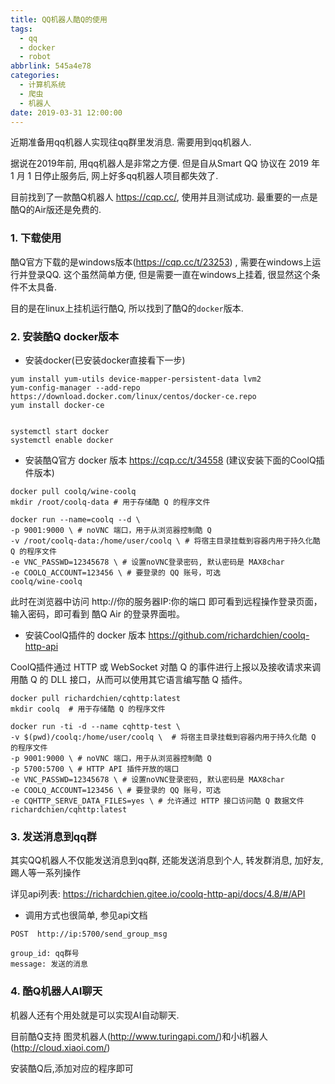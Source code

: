 ```yaml
---
title: QQ机器人酷Q的使用
tags:
  - qq
  - docker
  - robot
abbrlink: 545a4e78
categories:
  - 计算机系统
  - 爬虫
  - 机器人
date: 2019-03-31 12:00:00
---
```




近期准备用qq机器人实现往qq群里发消息. 需要用到qq机器人.

据说在2019年前, 用qq机器人是非常之方便. 但是自从Smart QQ 协议在 2019 年 1 月 1 日停止服务后, 网上好多qq机器人项目都失效了.

目前找到了一款酷Q机器人 https://cqp.cc/, 使用并且测试成功.  最重要的一点是酷Q的Air版还是免费的.



<!-- more -->

### 1. 下载使用

酷Q官方下载的是windows版本(https://cqp.cc/t/23253) , 需要在windows上运行并登录QQ. 这个虽然简单方便, 但是需要一直在windows上挂着, 很显然这个条件不太具备.

目的是在linux上挂机运行酷Q, 所以找到了酷Q的`docker`版本.



### 2. 安装酷Q docker版本

+ 安装docker(已安装docker直接看下一步)

```shell
yum install yum-utils device-mapper-persistent-data lvm2
yum-config-manager --add-repo https://download.docker.com/linux/centos/docker-ce.repo
yum install docker-ce


systemctl start docker
systemctl enable docker
```



+ 安装酷Q官方 docker 版本  https://cqp.cc/t/34558 (建议安装下面的CoolQ插件版本)

```shell
docker pull coolq/wine-coolq
mkdir /root/coolq-data # 用于存储酷 Q 的程序文件

docker run --name=coolq --d \
-p 9001:9000 \ # noVNC 端口，用于从浏览器控制酷 Q
-v /root/coolq-data:/home/user/coolq \ # 将宿主目录挂载到容器内用于持久化酷 Q 的程序文件
-e VNC_PASSWD=12345678 \ # 设置noVNC登录密码, 默认密码是 MAX8char
-e COOLQ_ACCOUNT=123456 \ # 要登录的 QQ 账号，可选
coolq/wine-coolq
```

此时在浏览器中访问 http://你的服务器IP:你的端口 即可看到远程操作登录页面，输入密码，即可看到 酷Q Air 的登录界面啦。



+ 安装CoolQ插件的 docker 版本 https://github.com/richardchien/coolq-http-api

CoolQ插件通过 HTTP 或 WebSocket 对酷 Q 的事件进行上报以及接收请求来调用酷 Q 的 DLL 接口，从而可以使用其它语言编写酷 Q 插件。

  

```shell
docker pull richardchien/cqhttp:latest
mkdir coolq  # 用于存储酷 Q 的程序文件

docker run -ti -d --name cqhttp-test \
-v $(pwd)/coolq:/home/user/coolq \  # 将宿主目录挂载到容器内用于持久化酷 Q 的程序文件
-p 9001:9000 \ # noVNC 端口，用于从浏览器控制酷 Q
-p 5700:5700 \ # HTTP API 插件开放的端口
-e VNC_PASSWD=12345678 \ # 设置noVNC登录密码, 默认密码是 MAX8char
-e COOLQ_ACCOUNT=123456 \ # 要登录的 QQ 账号，可选
-e CQHTTP_SERVE_DATA_FILES=yes \ # 允许通过 HTTP 接口访问酷 Q 数据文件
richardchien/cqhttp:latest
```



### 3. 发送消息到qq群

其实QQ机器人不仅能发送消息到qq群, 还能发送消息到个人, 转发群消息, 加好友, 踢人等一系列操作

详见api列表:  https://richardchien.gitee.io/coolq-http-api/docs/4.8/#/API



+ 调用方式也很简单, 参见api文档

```
POST  http://ip:5700/send_group_msg

group_id: qq群号
message: 发送的消息
```



### 4. 酷Q机器人AI聊天

机器人还有个用处就是可以实现AI自动聊天.

目前酷Q支持 图灵机器人(http://www.turingapi.com/)和小i机器人(http://cloud.xiaoi.com/)

安装酷Q后,添加对应的程序即可